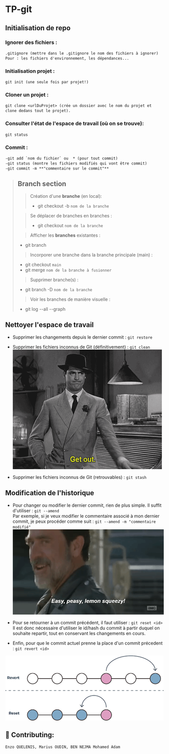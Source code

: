 # TP-git
## Initialisation de repo
### Ignorer des fichiers :
    .gitignore (mettre dans le .gitignore le nom des fichiers à ignorer)
    Pour : les fichiers d'environnement, les dépendances...

### Initialisation projet : 
    git init (une seule fois par projet!)

### Cloner un projet :
    git clone <urlDuProjet> (crée un dossier avec le nom du projet et clone dedans tout le projet).
### Consulter l'état de l'espace de travail (où on se trouve):
    git status

### Commit :
    -git add `nom du fichier` ou  * (pour tout commit)
    -git status (montre les fichiers modifiés qui vont être commit)
    -git commit -m **"commentaire sur le commit"**

>## **Branch section** 
>
>> Création d'une **branche** (en local):
>>- git checkout -b `nom de la branche`
>>
>
>> Se déplacer de branches en branches :
>>- git checkout `nom de la branche` 
>    
>> Afficher les **branches** existantes : 
>- git branch 
>    
>> Incorporer une branche dans la branche principale (main) : 
>- git checkout `main` 
>- git merge `nom de la branche à fusionner`
>
>> Supprimer branche(s) :
>- git branch -D  `nom de la branche`
>
>> Voir les branches de manière visuelle :
>- git log --all --graph

## Nettoyer l'espace de travail
- Supprimer les changements depuis le dernier commit : `git restore`

- Supprimer les fichiers inconnus de Git (définitivement) : `git clean`
![ alt text](https://github.com/KirahhY/TP-git/blob/main/getout.gif?raw=true)

- Supprimer les fichiers inconnus de Git (retrouvables) : `git stash`

## Modification de l'historique
- Pour changer ou modifier le dernier commit, rien de plus simple. Il suffit d'utiliser : `git --amend`  
Par exemple, si je veux modifier le commentaire associé à mon dernier commit, je peux procéder comme suit : `git --amend -m "commentaire modifié"`  
![ alt text](https://github.com/KirahhY/TP-git/blob/main/giphy.gif?raw=true)

- Pour se retourner à un commit précédent, il faut utiliser : `git reset <id>`  
Il est donc nécessaire d'utiliser le id/hash du commit à partir duquel on souhaite repartir, tout en conservant les changements en cours.

- Enfin, pour que le commit actuel prenne la place d'un commit précedent : `git revert <id>`    

![Texte alternatif](https://github.com/KirahhY/TP-git/blob/main/revert_vs_reset.jpg?raw=true)


## 🤝 Contributing:
    Enzo QUELENIS, Marius OUDIN, BEN NEJMA Mohamed Adam

